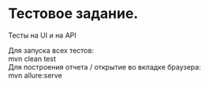 # Тестовое задание.
Тесты на UI и на API

Для запуска всех тестов:  
mvn clean test  
Для построения отчета / открытие во вкладке браузера:  
mvn allure:serve
